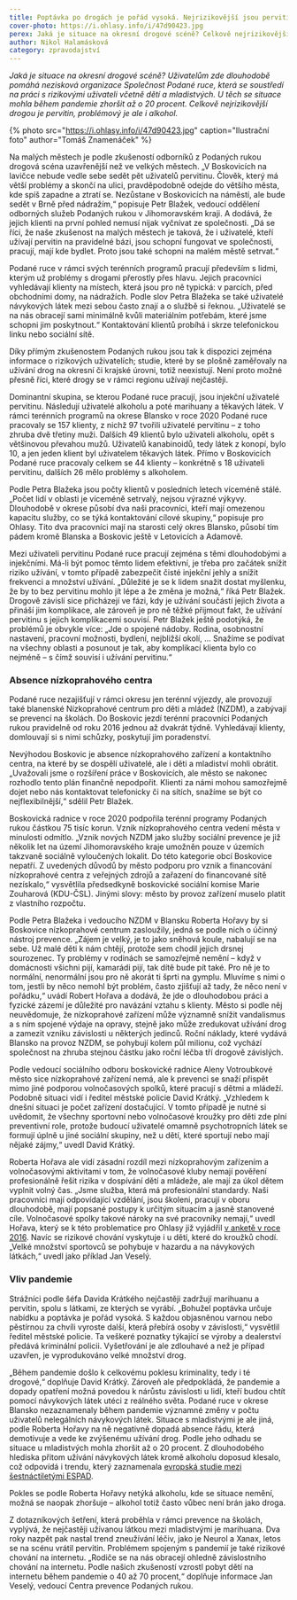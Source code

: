 ```yaml
---
title: Poptávka po drogách je pořád vysoká. Nejrizikovější jsou pervitin a alkohol
cover-photo: https://i.ohlasy.info/i/47d90423.jpg
perex: Jaká je situace na okresní drogové scéně? Celkově nejrizikovější drogou je pervitin, problémový je ale i alkohol; situaci uživatelů mohla výrazně zhoršit probíhající pandemie.
author: Nikol Halamásková
category: zpravodajství
---
```


*Jaká je situace na okresní drogové scéně? Uživatelům zde dlouhodobě pomáhá nezisková organizace Společnost Podané ruce, která se soustředí na práci s rizikovými uživateli včetně dětí a mladistvých. U těch se situace mohla během pandemie zhoršit až o 20 procent. Celkově nejrizikovější drogou je pervitin, problémový je ale i alkohol.*

{% photo src="https://i.ohlasy.info/i/47d90423.jpg" caption="Ilustrační foto" author="Tomáš Znamenáček" %}

Na malých městech je podle zkušeností odborníků z Podaných rukou drogová scéna uzavřenější než ve velkých městech. „V Boskovicích na lavičce nebude vedle sebe sedět pět uživatelů pervitinu. Člověk, který má větší problémy a skončí na ulici, pravděpodobně odejde do většího města, kde spíš zapadne a ztratí se. Nezůstane v Boskovicích na náměstí, ale bude sedět v Brně před nádražím,“ popisuje Petr Blažek, vedoucí oddělení odborných služeb Podaných rukou v Jihomoravském kraji. A dodává, že jejich klienti na první pohled nemusí nijak vyčnívat ze společnosti. „Dá se říci, že naše zkušenost na malých městech je taková, že i uživatelé, kteří užívají pervitin na pravidelné bázi, jsou schopní fungovat ve společnosti, pracují, mají kde bydlet. Proto jsou také schopni na malém městě setrvat.“

Podané ruce v rámci svých terénních programů pracují především s lidmi, kterým už problémy s drogami přerostly přes hlavu. Jejich pracovníci vyhledávají klienty na místech, která jsou pro ně typická: v parcích, před obchodními domy, na nádražích. Podle slov Petra Blažeka se také uživatelé návykových látek mezi sebou často znají a o službě si řeknou. „Uživatelé se na nás obracejí sami minimálně kvůli materiálním potřebám, které jsme schopni jim poskytnout.“ Kontaktování klientů probíhá i skrze telefonickou linku nebo sociální sítě.

Díky přímým zkušenostem Podaných rukou jsou tak k dispozici zejména informace o rizikových uživatelích; studie, které by se plošně zaměřovaly na užívání drog na okresní či krajské úrovni, totiž neexistují. Není proto možné přesně říci, které drogy se v rámci regionu užívají nejčastěji.

Dominantní skupina, se kterou Podané ruce pracují, jsou injekční uživatelé pervitinu. Následují uživatelé alkoholu a poté marihuany a těkavých látek. V rámci terénních programů na okrese Blansko v roce 2020 Podané ruce pracovaly se 157 klienty, z nichž 97 tvořili uživatelé pervitinu – z toho zhruba dvě třetiny muži. Dalších 49 klientů bylo uživateli alkoholu, opět s většinovou převahou mužů. Uživatelů kanabinoidů, tedy látek z konopí, bylo 10, a jen jeden klient byl uživatelem těkavých látek. Přímo v Boskovicích Podané ruce pracovaly celkem se 44 klienty – konkrétně s 18 uživateli pervitinu, dalších 26 mělo problémy s alkoholem.

Podle Petra Blažeka jsou počty klientů v posledních letech víceméně stálé. „Počet lidí v oblasti je víceméně setrvalý, nejsou výrazné výkyvy. Dlouhodobě v okrese působí dva naši pracovníci, kteří mají omezenou kapacitu služby, co se týká kontaktování cílové skupiny,“ popisuje pro Ohlasy. Tito dva pracovníci mají na starosti celý okres Blansko, působí tím pádem kromě Blanska a Boskovic ještě v Letovicích a Adamově.

Mezi uživateli pervitinu Podané ruce pracují zejména s těmi dlouhodobými a injekčními. Má-li být pomoc těmto lidem efektivní, je třeba pro začátek snížit riziko užívání, v tomto případě zabezpečit čisté injekční jehly a snížit frekvenci a množství užívání. „Důležité je se k lidem snažit dostat myšlenku, že by to bez pervitinu mohlo jít lépe a že změna je možná,“ říká Petr Blažek. Drogově závislí sice přicházejí ve fázi, kdy je užívání součástí jejich života a přináší jim komplikace, ale zároveň je pro ně těžké přijmout fakt, že užívání pervitinu s jejich komplikacemi souvisí. Petr Blažek ještě podotýká, že problémů je obvykle více: „Jde o spojené nádoby. Rodina, osobnostní nastavení, pracovní možnosti, bydlení, nejbližší okolí, … Snažíme se podívat na všechny oblasti a posunout je tak, aby komplikací klienta bylo co nejméně – s čímž souvisí i užívání pervitinu.“

### Absence nízkoprahového centra

Podané ruce nezajišťují v rámci okresu jen terénní výjezdy, ale provozují také blanenské Nízkoprahové centrum pro děti a mládež (NZDM), a zabývají se prevencí na školách. Do Boskovic jezdí terénní pracovníci Podaných rukou pravidelně od roku 2016 jednou až dvakrát týdně. Vyhledávají klienty, domlouvají si s nimi schůzky, poskytují jim poradenství.

Nevýhodou Boskovic je absence nízkoprahového zařízení a kontaktního centra, na které by se dospělí uživatelé, ale i děti a mladiství mohli obrátit. „Uvažovali jsme o rozšíření práce v Boskovicích, ale město se nakonec rozhodlo tento plán finančně nepodpořit. Klienti za námi mohou samozřejmě dojet nebo nás kontaktovat telefonicky či na sítích, snažíme se být co nejflexibilnější,“ sdělil Petr Blažek.

Boskovická radnice v roce 2020 podpořila terénní programy Podaných rukou částkou 75 tisíc korun. Vznik nízkoprahového centra vedení města v minulosti odmítlo. „Vznik nových NZDM jako služby sociální prevence je již několik let na území Jihomoravského kraje umožněn pouze v územích takzvaně sociálně vyloučených lokalit. Do této kategorie obcí Boskovice nepatří. Z uvedených důvodů by město podporu pro vznik a financování nízkoprahové centra z veřejných zdrojů a zařazení do financované sítě nezískalo,“ vysvětlila předsedkyně boskovické sociální komise Marie Zouharová (KDU-ČSL). Jinými slovy: město by provoz zařízení muselo platit z vlastního rozpočtu.

Podle Petra Blažeka i vedoucího NZDM v Blansku Roberta Hořavy by si Boskovice nízkoprahové centrum zasloužily, jedná se podle nich o účinný nástroj prevence. „Zájem je velký, je to jako sněhová koule, nabalují se na sebe. Už malé děti k nám chtějí, protože sem chodil jejich drsnej sourozenec. Ty problémy v rodinách se samozřejmě nemění – když v domácnosti všichni pijí, kamarádi pijí, tak dítě bude pít také. Pro ně je to normální, nenormální jsou pro ně akorát ti šprti na gymplu. Mluvíme s nimi o tom, jestli by něco nemohl být problém, často zjišťují až tady, že něco není v pořádku,“ uvádí Robert Hořava a dodává, že jde o dlouhodobou práci a fyzické zázemí je důležité pro navázání vztahu s klienty. Město si podle něj neuvědomuje, že nízkoprahové zařízení může významně snížit vandalismus a s ním spojené výdaje na opravy, stejně jako může zredukovat užívání drog a zamezit vzniku závislosti u některých jedinců. Roční náklady, které vydává Blansko na provoz NZDM, se pohybují kolem půl milionu, což vychází společnost na zhruba stejnou částku jako roční léčba tří drogově závislých.

Podle vedoucí sociálního odboru boskovické radnice Aleny Votroubkové město sice nízkoprahové zařízení nemá, ale k prevenci se snaží přispět mimo jiné podporou volnočasových spolků, které pracují s dětmi a mládeží. Podobně situaci vidí i ředitel městské policie David Krátký. „Vzhledem k dnešní situaci je počet zařízení dostačující. V tomto případě je nutné si uvědomit, že všechny sportovní nebo volnočasové kroužky pro děti zde plní preventivní role, protože budoucí uživatelé omamně psychotropních látek se formují úplně u jiné sociální skupiny, než u dětí, které sportují nebo mají nějaké zájmy,“ uvedl David Krátký.

Roberta Hořava ale vidí zásadní rozdíl mezi nízkoprahovým zařízením a volnočasovými aktivitami v tom, že volnočasové kluby nemají pověření profesionálně řešit rizika v dospívání dětí a mládeže, ale mají za úkol dětem vyplnit volný čas. „Jsme služba, která má profesionální standardy. Naši pracovníci mají odpovídající vzdělání, jsou školeni, pracují v oboru dlouhodobě, mají popsané postupy k určitým situacím a jasně stanovené cíle. Volnočasové spolky takové nároky na své pracovníky nemají,“ uvedl Hořava, který se k této problematice pro Ohlasy již vyjádřil [v anketě v roce 2016](https://ohlasy.info/clanky/2016/05/anketa-klub.html). Navíc se rizikové chování vyskytuje i u dětí, které do kroužků chodí. „Velké množství sportovců se pohybuje v hazardu a na návykových látkách,“ uvedl jako příklad Jan Veselý.

### Vliv pandemie

Strážníci podle šéfa Davida Krátkého nejčastěji zadržují marihuanu a pervitin, spolu s látkami, ze kterých se vyrábí. „Bohužel poptávka určuje nabídku a poptávka je pořád vysoká. S každou objasněnou varnou nebo pěstírnou za chvíli vyroste další, která přebírá osoby v závislosti,“ vysvětlil ředitel městské policie. Ta veškeré poznatky týkající se výroby a dealerství předává kriminální policii. Vyšetřování je ale zdlouhavé a než je případ uzavřen, je vyprodukováno velké množství drog.

„Během pandemie došlo k celkovému poklesu kriminality, tedy i té drogové,“ doplňuje David Krátký. Zároveň ale předpokládá, že pandemie a dopady opatření možná povedou k nárůstu závislosti u lidí, kteří budou chtít pomocí návykových látek utéci z reálného světa. 
Podané ruce v okrese Blansko nezaznamenaly během pandemie významné změny v počtu uživatelů nelegálních návykových látek. Situace s mladistvými je ale jiná, podle Roberta Hořavy na ně negativně dopadá absence řádu, která demotivuje a vede ke zvýšenému užívání drog. Podle jeho odhadu se situace u mladistvých mohla zhoršit až o 20 procent. Z dlouhodobého hlediska přitom užívání návykových látek kromě alkoholu doposud klesalo, což odpovídá i trendu, který zaznamenala [evropská studie mezi šestnáctiletými ESPAD](http://www.espad.org/espad-report-2019).

Pokles se podle Roberta Hořavy netýká alkoholu, kde se situace nemění, možná se naopak zhoršuje – alkohol totiž často vůbec není brán jako droga.

Z dotazníkových šetření, která proběhla v rámci prevence na školách, vyplývá, že nejčastěji užívanou látkou mezi mladistvými je marihuana. Dva roky nazpět pak nastal trend zneužívání léčiv, jako je Neurol a Xanax, letos se na scénu vrátil pervitin. Problémem spojeným s pandemií je také rizikové chování na internetu. „Rodiče se na nás obracejí ohledně závislostního chování na internetu. Podle našich zkušeností vzrostl pobyt dětí na internetu během pandemie o 40 až 70 procent,“ doplňuje informace Jan Veselý, vedoucí Centra prevence Podaných rukou.
